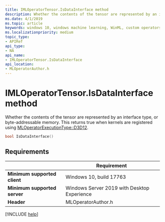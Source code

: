 ```yaml
---
title: IMLOperatorTensor.IsDataInterface method
description: Whether the contents of the tensor are represented by an interface type, or byte-addressable memory.
ms.date: 4/1/2019
ms.topic: article
keywords: windows 10, windows machine learning, WinML, custom operators, IsDataInterface
ms.localizationpriority: medium
topic_type:
- APIRef
api_type:
- NA
api_name:
- IMLOperatorTensor.IsDataInterface
api_location:
- MLOperatorAuthor.h
---
```


# IMLOperatorTensor.IsDataInterface method

Whether the contents of the tensor are represented by an interface type, or byte-addressable memory. This returns true when kernels are registered using [MLOperatorExecutionType::D3D12](MLOperatorExecutionType.md).

```cpp
bool IsDataInterface()
```

## Requirements

| | Requirement |
|-|-|
| **Minimum supported client** | Windows 10, build 17763 |
| **Minimum supported server** | Windows Server 2019 with Desktop Experience |
| **Header** | MLOperatorAuthor.h |

[!INCLUDE [help](../../includes/get-help.md)]
